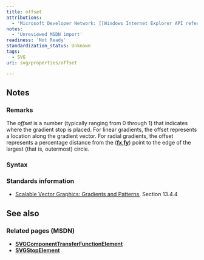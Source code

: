 ```yaml
---
title: offset
attributions:
  - 'Microsoft Developer Network: [[Windows Internet Explorer API reference](http://msdn.microsoft.com/en-us/library/ie/hh828809%28v=vs.85%29.aspx) Article]'
notes:
  - 'Unreviewed MSDN import'
readiness: 'Not Ready'
standardization_status: Unknown
tags:
  - SVG
uri: svg/properties/offset

---
```

## Notes

### Remarks

The *offset* is a number (typically ranging from 0 through 1) that indicates where the gradient stop is placed. For linear gradients, the offset represents a location along the gradient vector. For radial gradients, the offset represents a percentage distance from the ([**fx**](/svg/properties/fx),[**fy**](/svg/properties/fy)) point to the edge of the largest (that is, outermost) circle.

### Syntax

### Standards information

-   [Scalable Vector Graphics: Gradients and Patterns](http://go.microsoft.com/fwlink/p/?linkid=199811), Section 13.4.4

## See also

### Related pages (MSDN)

-   [**SVGComponentTransferFunctionElement**](/svg/objects/SVGComponentTransferFunctionElement)
-   [**SVGStopElement**](/svg/elements/stop)
